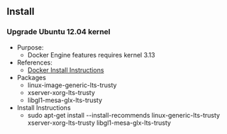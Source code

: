 ## Install
### Upgrade Ubuntu 12.04 kernel
* Purpose:
  * Docker Engine features requires kernel 3.13
* References:
  * [Docker Install Instructions](https://docs.docker.com/engine/installation/ubuntulinux/)
* Packages
  * linux-image-generic-lts-trusty
  * xserver-xorg-lts-trusty
  * libgl1-mesa-glx-lts-trusty
* Install Instructions
  * sudo apt-get install --install-recommends linux-generic-lts-trusty xserver-xorg-lts-trusty libgl1-mesa-glx-lts-trusty
